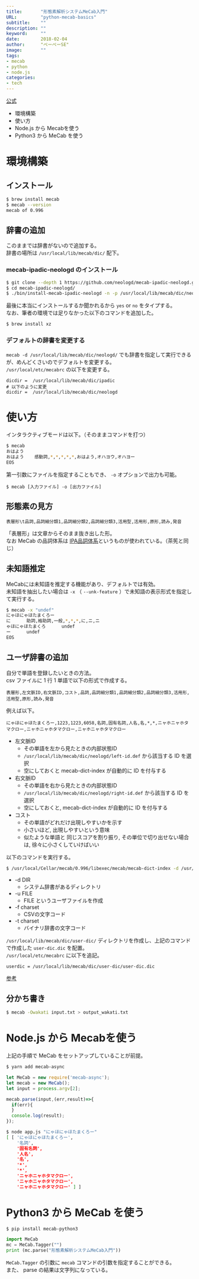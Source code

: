 ```yaml
---
title:       "形態素解析システムMeCab入門"
URL:         "python-mecab-basics"
subtitle:    ""
description: ""
keyword:     ""
date:        2018-02-04
author:      "ぺーぺーSE"
image:       ""
tags:
- mecab
- python
- node.js
categories:
- tech
---
```


[公式](http://taku910.github.io/mecab/)

- 環境構築
- 使い方
- Node.js から Mecabを使う
- Python3 から MeCab を使う

<!--more-->

# 環境構築

## インストール

```sh
$ brew install mecab
$ mecab --version
mecab of 0.996
```

## 辞書の追加

このままでは辞書がないので追加する。  
辞書の場所は `/usr/local/lib/mecab/dic/` 配下。

### mecab-ipadic-neologd のインストール

```sh
$ git clone --depth 1 https://github.com/neologd/mecab-ipadic-neologd.git
$ cd mecab-ipadic-neologd/
$ ./bin/install-mecab-ipadic-neologd -n -p /usr/local/lib/mecab/dic/neologd
```

最後に本当にインストールするか聞かれるから `yes` or `no` をタイプする。  
なお、筆者の環境では足りなかった以下のコマンドを追加した。

```sh
$ brew install xz
```

### デフォルトの辞書を変更する

`mecab -d /usr/local/lib/mecab/dic/neologd/` でも辞書を指定して実行できるが、めんどくさいのでデフォルトを変更する。  
`/usr/local/etc/mecabrc` の以下を変更する。

```
dicdir =  /usr/local/lib/mecab/dic/ipadic
# 以下のように変更
dicdir =  /usr/local/lib/mecab/dic/neologd
```

# 使い方

インタラクティブモードは以下。（そのままコマンドを打つ）

```sh
$ mecab
おはよう
おはよう	感動詞,*,*,*,*,*,おはよう,オハヨウ,オハヨー
EOS
```

第一引数にファイルを指定することもでき、 `-o` オプションで出力も可能。

```
$ mecab [入力ファイル] -o [出力ファイル]
```

## 形態素の見方

```
表層形\t品詞,品詞細分類1,品詞細分類2,品詞細分類3,活用型,活用形,原形,読み,発音
```

「表層形」は文章からそのまま抜き出した形。  
なお MeCab の品詞体系は [IPA品詞体系](http://www.unixuser.org/~euske/doc/postag/#chasen)というものが使われている。（茶筅と同じ）

## 未知語推定

MeCabには未知語を推定する機能があり、デフォルトでは有効。  
未知語を抽出したい場合は `-x` （ `--unk-feature` ）で未知語の表示形式を指定して実行する。

```sh
$ mecab -x "undef"
にゃほにゃほたまくろー
に      助詞,格助詞,一般,*,*,*,に,ニ,ニ
ゃほにゃほたまくろ      undef
ー      undef
EOS
```

## ユーザ辞書の追加

自分で単語を登録したいときの方法。  
csv ファイルに 1 行 1 単語で以下の形式で作成する。

```
表層形,左文脈ID,右文脈ID,コスト,品詞,品詞細分類1,品詞細分類2,品詞細分類3,活用形,活用型,原形,読み,発音
```

例えば以下。

```
にゃほにゃほたまくろー,1223,1223,6058,名詞,固有名詞,人名,名,*,*,ニャホニャホタマクロー,ニャホニャホタマクロー,ニャホニャホタマクロー
```

- 左文脈ID
    - その単語を左から見たときの内部状態ID
    - `/usr/local/lib/mecab/dic/neologd/left-id.def` から該当する ID を選択
    - 空にしておくと mecab-dict-index が自動的に ID を付与する
- 右文脈ID
    - その単語を右から見たときの内部状態ID
    - `/usr/local/lib/mecab/dic/neologd/right-id.def` から該当する ID を選択
    - 空にしておくと, mecab-dict-index が自動的に ID を付与する
- コスト
    - その単語がどれだけ出現しやすいかを示す
    - 小さいほど, 出現しやすいという意味
    - 似たような単語と 同じスコアを割り振り, その単位で切り出せない場合は, 徐々に小さくしていけばいい

以下のコマンドを実行する。

```sh
$ /usr/local/Cellar/mecab/0.996/libexec/mecab/mecab-dict-index -d /usr/local/lib/mecab/dic/neologd -u user-dic.dic -f utf8 -t utf8 user-dic.csv
```

- -d DIR
    - システム辞書があるディレクトリ
- -u FILE
    - FILE というユーザファイルを作成
- -f charset
    - CSVの文字コード
- -t charset
    - バイナリ辞書の文字コード

`/usr/local/lib/mecab/dic/user-dic/` ディレクトリを作成し、上記のコマンドで作成した `user-dic.dic` を配置。  
`/usr/local/etc/mecabrc` に以下を追記。

```
userdic = /usr/local/lib/mecab/dic/user-dic/user-dic.dic
```

[参考](https://taku910.github.io/mecab/dic.html)

## 分かち書き

```bash
$ mecab -Owakati input.txt > output_wakati.txt
```

# Node.js から Mecabを使う

上記の手順で MeCab をセットアップしていることが前提。

```sh
$ yarn add mecab-async
```

```javascript
let MeCab = new require('mecab-async');
let mecab = new MeCab();
let input = process.argv[2];

mecab.parse(input,(err,result)=>{
  if(err){
  }
  console.log(result);
});
```

```sh
$ node app.js "にゃほにゃほたまくろー"
[ [ 'にゃほにゃほたまくろー',
    '名詞',
    '固有名詞',
    '人名',
    '名',
    '*',
    '*',
    'ニャホニャホタマクロー',
    'ニャホニャホタマクロー',
    'ニャホニャホタマクロー' ] ]
```


# Python3 から MeCab を使う

```sh
$ pip install mecab-python3
```

```python
import MeCab
mc = MeCab.Tagger("")
print (mc.parse("形態素解析システムMeCab入門"))
```

`MeCab.Tagger` の引数に `mecab` コマンドの引数を指定することができる。  
また、 parse の結果は文字列になっている。